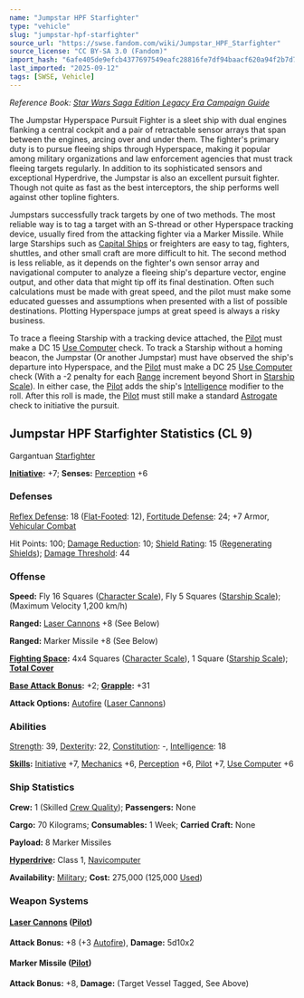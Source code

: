 ```yaml
---
name: "Jumpstar HPF Starfighter"
type: "vehicle"
slug: "jumpstar-hpf-starfighter"
source_url: "https://swse.fandom.com/wiki/Jumpstar_HPF_Starfighter"
source_license: "CC BY-SA 3.0 (Fandom)"
import_hash: "6afe405de9efcb4377697549eafc28816fe7df94baacf620a94f2b7d7f9252d3"
last_imported: "2025-09-12"
tags: [SWSE, Vehicle]
---
```

*Reference Book: [Star Wars Saga Edition Legacy Era Campaign Guide](https://swse.fandom.com/wiki/Star_Wars_Saga_Edition_Legacy_Era_Campaign_Guide)*

The Jumpstar Hyperspace Pursuit Fighter is a sleet ship with dual engines flanking a central cockpit and a pair of retractable sensor arrays that span between the engines, arcing over and under them. The fighter's primary duty is to pursue fleeing ships through Hyperspace, making it popular among military organizations and law enforcement agencies that must track fleeing targets regularly. In addition to its sophisticated sensors and exceptional Hyperdrive, the Jumpstar is also an excellent pursuit fighter. Though not quite as fast as the best interceptors, the ship performs well against other topline fighters.

Jumpstars successfully track targets by one of two methods. The most reliable way is to tag a target with an S-thread or other Hyperspace tracking device, usually fired from the attacking fighter via a Marker Missile. While large Starships such as [Capital Ships](https://swse.fandom.com/wiki/Capital_Ships) or freighters are easy to tag, fighters, shuttles, and other small craft are more difficult to hit. The second method is less reliable, as it depends on the fighter's own sensor array and navigational computer to analyze a fleeing ship's departure vector, engine output, and other data that might tip off its final destination. Often such calculations must be made with great speed, and the pilot must make some educated guesses and assumptions when presented with a list of possible destinations. Plotting Hyperspace jumps at great speed is always a risky business.

To trace a fleeing Starship with a tracking device attached, the [Pilot](https://swse.fandom.com/wiki/Pilot_(Vehicle_Combat)) must make a DC 15 [Use Computer](https://swse.fandom.com/wiki/Use_Computer) check. To track a Starship without a homing beacon, the Jumpstar (Or another Jumpstar) must have observed the ship's departure into Hyperspace, and the [Pilot](https://swse.fandom.com/wiki/Pilot_(Vehicle_Combat)) must make a DC 25 [Use Computer](https://swse.fandom.com/wiki/Use_Computer) check (With a -2 penalty for each [Range](https://swse.fandom.com/wiki/Range) increment beyond Short in [Starship Scale](https://swse.fandom.com/wiki/Starship_Scale)). In either case, the [Pilot](https://swse.fandom.com/wiki/Pilot_(Vehicle_Combat)) adds the ship's [Intelligence](https://swse.fandom.com/wiki/Intelligence) modifier to the roll. After this roll is made, the [Pilot](https://swse.fandom.com/wiki/Pilot_(Vehicle_Combat)) must still make a standard [Astrogate](https://swse.fandom.com/wiki/Astrogate) check to initiative the pursuit.

## Jumpstar HPF Starfighter Statistics (CL 9)
Gargantuan [Starfighter](https://swse.fandom.com/wiki/Starfighter)

**[Initiative](https://swse.fandom.com/wiki/Initiative):** +7; **Senses:** [Perception](https://swse.fandom.com/wiki/Perception) +6
### Defenses
[Reflex Defense](https://swse.fandom.com/wiki/Reflex_Defense_(Vehicles)): 18 ([Flat-Footed](https://swse.fandom.com/wiki/Flat-Footed): 12), [Fortitude Defense](https://swse.fandom.com/wiki/Fortitude_Defense_(Vehicles)): 24; +7 Armor, [Vehicular Combat](https://swse.fandom.com/wiki/Vehicular_Combat)

Hit Points: 100; [Damage Reduction](https://swse.fandom.com/wiki/Damage_Reduction): 10; [Shield Rating](https://swse.fandom.com/wiki/Shield_Rating): 15 ([Regenerating Shields](https://swse.fandom.com/wiki/Regenerating_Shields)); [Damage Threshold](https://swse.fandom.com/wiki/Damage_Threshold_(Vehicles)): 44
### Offense
**Speed:** Fly 16 Squares ([Character Scale](https://swse.fandom.com/wiki/Character_Scale)), Fly 5 Squares ([Starship Scale](https://swse.fandom.com/wiki/Starship_Scale)); (Maximum Velocity 1,200 km/h)

**Ranged:** [Laser Cannons](https://swse.fandom.com/wiki/Laser_Cannons) +8 (See Below)

**Ranged:** Marker Missile +8 (See Below)

**[Fighting Space](https://swse.fandom.com/wiki/Fighting_Space):** 4x4 Squares ([Character Scale](https://swse.fandom.com/wiki/Character_Scale)), 1 Square ([Starship Scale](https://swse.fandom.com/wiki/Starship_Scale)); **[Total Cover](https://swse.fandom.com/wiki/Total_Cover)**

**[Base Attack Bonus](https://swse.fandom.com/wiki/Base_Attack_Bonus):** +2; **[Grapple](https://swse.fandom.com/wiki/Grapple):** +31

**Attack Options:** [Autofire](https://swse.fandom.com/wiki/Autofire_(Vehicle_Combat)) ([Laser Cannons](https://swse.fandom.com/wiki/Laser_Cannons))
### Abilities
[Strength](https://swse.fandom.com/wiki/Strength): 39, [Dexterity](https://swse.fandom.com/wiki/Dexterity): 22, [Constitution](https://swse.fandom.com/wiki/Constitution): -, [Intelligence](https://swse.fandom.com/wiki/Intelligence): 18

**[Skills](https://swse.fandom.com/wiki/Skills):** [Initiative](https://swse.fandom.com/wiki/Initiative) +7, [Mechanics](https://swse.fandom.com/wiki/Mechanics) +6, [Perception](https://swse.fandom.com/wiki/Perception) +6, [Pilot](https://swse.fandom.com/wiki/Pilot) +7, [Use Computer](https://swse.fandom.com/wiki/Use_Computer) +6
### Ship Statistics
**Crew:** 1 (Skilled [Crew Quality](https://swse.fandom.com/wiki/Crew_Quality)); **Passengers:** None

**Cargo:** 70 Kilograms; **Consumables:** 1 Week; **Carried Craft:** None

**Payload:** 8 Marker Missiles

**[Hyperdrive](https://swse.fandom.com/wiki/Hyperdrive):** Class 1, [Navicomputer](https://swse.fandom.com/wiki/Navicomputer)

**Availability:** [Military](https://swse.fandom.com/wiki/Military); **Cost:** 275,000 (125,000 [Used](https://swse.fandom.com/wiki/Used))
### Weapon Systems
#### **[Laser Cannons](https://swse.fandom.com/wiki/Laser_Cannons) ([Pilot](https://swse.fandom.com/wiki/Pilot_(Vehicle_Combat)))**
**Attack Bonus:** +8 (+3 [Autofire](https://swse.fandom.com/wiki/Autofire_(Vehicle_Combat))), **Damage:** 5d10x2
#### **Marker Missile ([Pilot](https://swse.fandom.com/wiki/Pilot_(Vehicle_Combat)))**
**Attack Bonus:** +8, **Damage:** (Target Vessel Tagged, See Above)